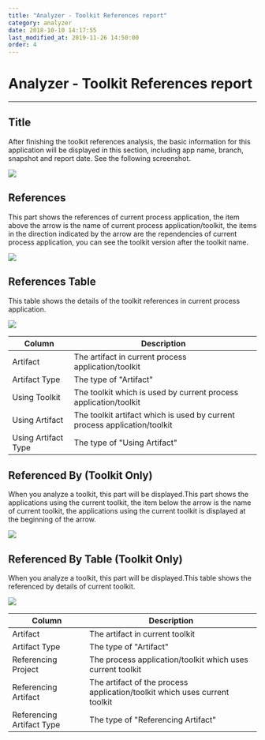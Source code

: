 ```yaml
---
title: "Analyzer - Toolkit References report"
category: analyzer
date: 2018-10-10 14:17:55
last_modified_at: 2019-11-26 14:50:00
order: 4
---
```


# Analyzer - Toolkit References report
***

## Title
   
   After finishing the toolkit references analysis, the basic information for this application will be displayed in this section, including app name, branch, snapshot and report date. See the following screenshot.

   ![][analyzer_toolkit_references_report_title]

  
## References 

   This part shows the references of current process application, the item above the arrow is the name of current process application/toolkit, the items in the direction indicated by the arrow are the rependencies of current process application, you can see the toolkit version after the toolkit name. 

   ![][analyzer_toolkit_references_report_references]

## References Table

   This table shows the details of the toolkit references in current process application.

   ![][analyzer_toolkit_references_report_references_table]

   |   Column                    | Description               |
   | --------------------------- |---------------------------|
   | Artifact                    |The artifact in current process application/toolkit|
   | Artifact Type               |The type of "Artifact"|
   | Using Toolkit               |The toolkit which is used by current process application/toolkit|
   | Using Artifact              |The toolkit artifact which is used by current process application/toolkit|
   | Using Artifact Type         |The type of "Using Artifact"|
  

## Referenced By (Toolkit Only)

   When you analyze a toolkit, this part will be displayed.This part shows the applications using the current toolkit, the item below the arrow is the name of current toolkit, the applications using the current toolkit is displayed at the beginning of the arrow. 

   ![][analyzer_toolkit_references_report_referenced_by]

## Referenced By Table (Toolkit Only)

   When you analyze a toolkit, this part will be displayed.This table shows the referenced by details of current toolkit.

   ![][analyzer_toolkit_references_report_referenced_by_report]

   |   Column                    | Description               |
   | --------------------------- |---------------------------|
   | Artifact                    |The artifact in current toolkit|
   | Artifact Type               |The type of "Artifact"|
   | Referencing Project         |The process application/toolkit which uses current toolkit|
   | Referencing Artifact        |The artifact of the process application/toolkit which uses current toolkit|
   | Referencing Artifact Type   |The type of "Referencing Artifact"|



[analyzer_toolkit_references_report_title]: ../images/analyzer/analyzer_toolkit_references_report_title.png
[analyzer_toolkit_references_report_references]: ../images/analyzer/analyzer_toolkit_references_report_references.png
[analyzer_toolkit_references_report_references_table]: ../images/analyzer/analyzer_toolkit_references_report_references_table.png
[analyzer_toolkit_references_report_referenced_by]: ../images/analyzer/analyzer_toolkit_references_report_referenced_by.png
[analyzer_toolkit_references_report_referenced_by_report]: ../images/analyzer/analyzer_toolkit_references_report_referenced_by_report.png

